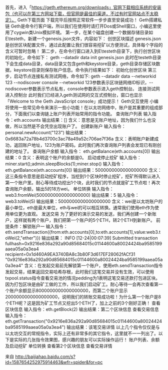 首先，进入「https://geth.ethereum.org/downloads」官网下载相应系统的安装包（也可以在第三方网站下载，但官网是最佳的渠道，不过有时官网站点不太稳定）。
Geth下载页面
下载完毕后按照正常软件一步步直至安装成功！
Geth搭建私链
Geth是命令行客户端，所以我们在使用时请打开Dos或Shell窗口，小编这里使用了cygwin类Unix模拟环境。
第一步，在某个磁盘创建一个数据存储目录如E\testeth，新建一个genesis.json文件，内容如下：
创世区块描述
genesis.json是创世区块配置文件，通过此配置让我们很容易挖矿以方便测试，具体每个字段的含义可暂时忽略！
第二步，在命令行窗口进入到E\testeth目录下，执行创世区块的初始化，命令如下：
geth --datadir data init genesis.json
此时在testeth目录下会生成data目录，data目录又包含geth和keystore目录，geth目录存储区块数据，keystore目录则保存账户信息。命令执行结果如下：
初始化创世区块
第三步，启动节点连接私有测试网络，命令如下:
geth --datadir data --networkid 123 --nodiscover console
--networkid 123参数表示区块链网络ID标识，--nodiscover参数表示节点私有，console参数表示进入geth控制台。
连接测试网进入控制台
此时我们已经进入geth测试网的交互式控制台，窗口也显示「Welcome to the Geth JavaScript console」成功提示！
Geth交互使用
小编将使用一些常见命令来演示一些小功能！在以太坊网络中，账户是其重要的组成部分，下面我们以查询链上账户列表开始常用的指令功能。
查询账户列表
输入指令：eth.accounts
输出结果：[]
含义：意思是无账户地址，因为我们什么也没做，所以当然是不会凭空出现账户了。
创建新账户
输入指令：
personal.newAccount("123")
输出结果：
0x6683a72a78b4d3700c3ac78a49a52c706ae7f36a
含义：表明账户新建成功，返回账户地址，123为账户密码。此时我们再次查询账户列表会发现已有刚创建的地址了。
查询账户余额
输入指令：
eth.getBalance(eth.accounts[0])
输出结果：0
含义：表明这个账户的余额是0。
启动或停止挖矿
输入指令：
miner.start();admin.sleepBlocks(1);miner.stop()
输入指令：
eth.getBalance(eth.accounts[0])
输出结果：5000000000000000000
含义：这三条指令意思是启动挖矿程序，当挖到1个区块时停止挖矿，挖矿所得默认进入第一个账户里。耐心等待成功挖出1个块，此时我们的节点就是矿工节点啦！再次查询账户余额，输出5的18方wei。
单位转换
输入指令：
web3.fromWei(5000000000000000000)
输出结果：5
输入指令：web3.toWei(5)
输出结果：5000000000000000000
含义：wei是以太坊账户的最小单位，eth是最大单位，eth与wei的可以相互转换。通常我们使用eth作为使用单位更为直观。
发送交易
为了更好的演示交易的发送，我们再创建一个新账户，这样就有两个账户，我们把第一个账户的5个ETH，转2个ETH到新账户。
前提条件：解锁账户一
输入指令：
eth.sendTransaction({from:eth.accounts[0],to:eth.accounts[1],value:web3.toWei(2,"ether")})
输出结果：
INFO [12-24|00:07:39] Submitted transaction fullhash=0x9216e836a292a90d85684015c01144600a80024424ba9585199aaea05a0a3ea4 recipient=0x1d460A9EA3740BA8c3b80F3d617EF28062fACf31
"0x9216e836a292a90d85684015c01144600a80024424ba9585199aaea05a0a3ea4"
含义：在发起交易前先解锁第一个账户，使用eth.sendTransaction指令发起交易，结果返回交易哈希存根，此时我们这笔交易并没有生效，可以使用txpool.status指令查看交易池的情况pedding为1表明这笔交易还款打包进区块。因为打包区块是由矿工做的工作，所以我们启动矿工。耐心等待一会再次查看第一个账户余额显示8000000000000000000，而第二个账户显示2000000000000000000，说明我们的转账交易成功啦！为什么第一个账户是8个ETH呢？这是因为矿工节点又挖出5个ETH了，加上之前的3个刚好正确！
查看区块信息
输入指令：eth.getBlock(2)
输出结果：第二个区块信息
查看交易信息
输入指令：
eth.getTransaction("0x9216e836a292a90d85684015c01144600a80024424ba9585199aaea05a0a3ea4")
输出结果：该笔交易详情
以上几个指令仅仅是与以太坊交互的常规指令，实际上还有非常多的其它指令，这里就不一一列出了。以下是实际的几张指令效果图，感兴趣的朋友可以实际操作运行！
账户列表、余额及启动挖矿
单位转换
查看第2个区块信息
查看交易详情

来自 <http://baijiahao.baidu.com/s?id=1587654252975914463&wfr=spider&for=pc> 

